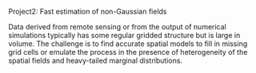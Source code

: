 Project2:  Fast estimation of non-Gaussian fields

Data derived from remote sensing or from the output of numerical simulations typically has some regular gridded
structure but is large in volume. The challenge is to find accurate spatial models to fill in missing grid cells
or emulate the process in the presence of heterogeneity of the spatial fields and heavy-tailed marginal distributions.
